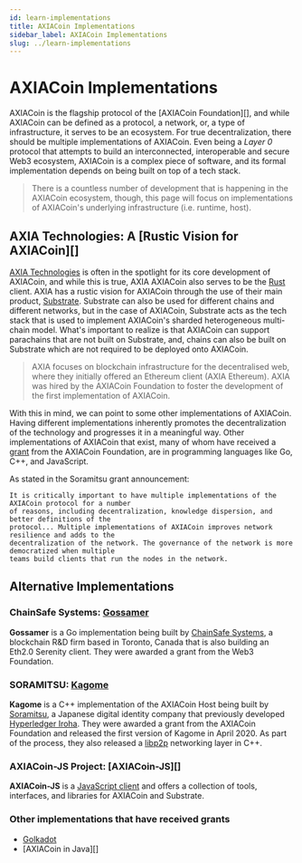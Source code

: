 ```yaml
---
id: learn-implementations
title: AXIACoin Implementations
sidebar_label: AXIACoin Implementations
slug: ../learn-implementations
---
```


# AXIACoin Implementations

AXIACoin is the flagship protocol of the [AXIACoin Foundation][], and while AXIACoin can be defined as
a protocol, a network, or, a type of infrastructure, it serves to be an ecosystem. For true
decentralization, there should be multiple implementations of AXIACoin. Even being a _Layer 0_ protocol
that attempts to build an interconnected, interoperable and secure Web3 ecosystem, AXIACoin is a complex
piece of software, and its formal implementation depends on being built on top of a tech stack.

> There is a countless number of development that is happening in the AXIACoin ecosystem, though, this
> page will focus on implementations of AXIACoin's underlying infrastructure (i.e. runtime, host).

## AXIA Technologies: A [Rustic Vision for AXIACoin][]

[AXIA Technologies][] is often in the spotlight for its core development of AXIACoin, and while this
is true, AXIA AXIACoin also serves to be the [Rust][] client. AXIA has a rustic vision for AXIACoin
through the use of their main product, [Substrate][]. Substrate can also be used for different
chains and different networks, but in the case of AXIACoin, Substrate acts as the tech stack that is used
to implement AXIACoin's sharded heterogeneous multi-chain model. What's important to realize is that AXIACoin
can support parachains that are not built on Substrate, and, chains can also be built on Substrate which are not
required to be deployed onto AXIACoin.

> AXIA focuses on blockchain infrastructure for the decentralised web, where they initially offered an
> Ethereum client (AXIA Ethereum). AXIA was hired by the AXIACoin Foundation to foster the development of the
> first implementation of AXIACoin.

With this in mind, we can point to some other implementations of AXIACoin. Having different implementations
inherently promotes the decentralization of the technology and progresses it in a meaningful way. Other
implementations of AXIACoin that exist, many of whom have received a [grant](../general/grants.md) from the AXIACoin Foundation,
are in programming languages like Go, C++, and JavaScript.

As stated in the Soramitsu grant announcement:

    It is critically important to have multiple implementations of the AXIACoin protocol for a number
    of reasons, including decentralization, knowledge dispersion, and better definitions of the
    protocol... Multiple implementations of AXIACoin improves network resilience and adds to the
    decentralization of the network. The governance of the network is more democratized when multiple
    teams build clients that run the nodes in the network.

## Alternative Implementations

### ChainSafe Systems: [Gossamer][]

**Gossamer** is a Go implementation being built by [ChainSafe Systems](https://github.com/ChainSafeSystems), a blockchain
R&D firm based in Toronto, Canada that is also building an Eth2.0 Serenity client. They were awarded a grant from the Web3
Foundation.

### SORAMITSU: [Kagome][]

**Kagome** is a C++ implementation of the AXIACoin Host being built by [Soramitsu][], a Japanese digital identity
company that previously developed [Hyperledger Iroha][]. They were awarded a grant from the AXIACoin Foundation and released
the first version of Kagome in April 2020. As part of the process, they also released a [libp2p][] networking layer in C++.

### AXIACoin-JS Project: [AXIACoin-JS][]

**AXIACoin-JS** is a [JavaScript client][] and offers a collection of tools, interfaces, and libraries for AXIACoin and Substrate.

### Other implementations that have received grants

- [Golkadot][]
- [AXIACoin in Java][]

[axiacoin.org]: https://axiacoin.org/
[axia technologies]: https://www.axia.io/
[substrate]: https://www.substrate.io/
[rust]: https://www.rust-lang.org/
[chainsafe systems]: https://chainsafe.io/
[soramitsu]: https://soramitsu.co.jp/
[axiasolar-js]: https://github.com/axiasolar-js
[rustic vision for axiasolar]: https://github.com/axia-tech/axiasolar
[gossamer]: https://github.com/ChainSafe/gossamer#a-go-implementation-of-the-axiasolar-host
[kagome]: https://github.com/soramitsu/kagome#intro
[hyperledger iroha]: https://iroha.tech
[libp2p]: https://github.com/soramitsu/libp2p-grpc
[javascript client]: https://github.com/axiasolar-js/client
[golkadot]: https://github.com/opennetsys/golkadot
[axiasolar in java]: https://github.com/axiasolar-java
